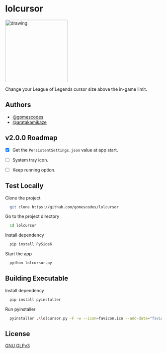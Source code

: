 <p align="center">
  <h1>lolcursor</h1>

  <img src="https://raw.githubusercontent.com/gomescodes/lolcursor/main/favicon.ico" alt="drawing" width="200" />

  Change your League of Legends cursor size above the in-game limit.
</p>

## Authors

- [@gomescodes](https://www.github.com/gomescodes)
- [@aratakamikaze](https://www.github.com/aratakamikaze)

## v2.0.0 Roadmap

- [x] Get the `PersistentSettings.json` value at app start.

- [ ] System tray icon.

- [ ] Keep running option.

## Test Locally

Clone the project

```bash
  git clone https://github.com/gomescodes/lolcursor
```

Go to the project directory

```bash
  cd lolcursor
```

Install dependency

```bash
  pip install PySide6
```

Start the app

```bash
  python lolcursor.py
```

## Building Executable

Install dependency

```bash
  pip install pyinstaller
```

Run pyinstaller

```bash
  pyinstaller .\lolcursor.py -F -w --icon=favicon.ico --add-data="favicon.ico;."
```

## License

[GNU GLPv3](https://choosealicense.com/licenses/gpl-3.0/)
